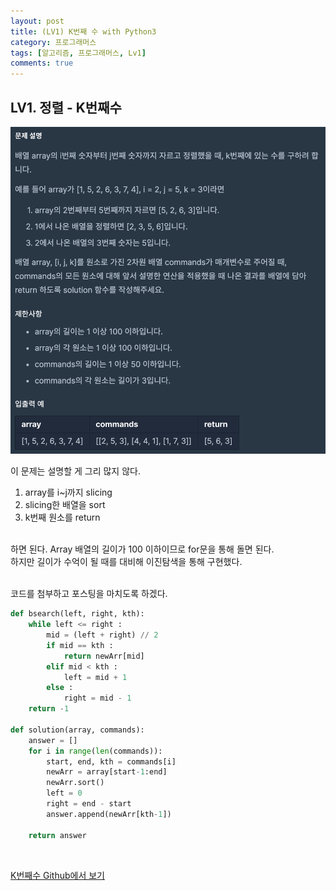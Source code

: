 ```yaml
---
layout: post
title: (LV1) K번째 수 with Python3
category: 프로그래머스
tags: [알고리즘, 프로그래머스, Lv1]
comments: true
---
```


## LV1. 정렬 - K번째수



![](/assets/img/K번째수.png)

이 문제는 설명할 게 그리 많지 않다. <br>

1. array를 i~j까지 slicing
2. slicing한 배열을 sort
3. k번째 원소를 return

<br> 하면 된다. Array 배열의 길이가 100 이하이므로 for문을 통해 돌면 된다. <br>하지만 길이가 수억이 될 때를 대비해 이진탐색을 통해 구현했다.<br><br>

코드를 첨부하고 포스팅을 마치도록 하겠다.

```python
def bsearch(left, right, kth):
    while left <= right :
        mid = (left + right) // 2
        if mid == kth :
            return newArr[mid]
        elif mid < kth :
            left = mid + 1
        else :
            right = mid - 1
    return -1

def solution(array, commands):
    answer = []
    for i in range(len(commands)):
        start, end, kth = commands[i]
        newArr = array[start-1:end]
        newArr.sort()
        left = 0
        right = end - start
        answer.append(newArr[kth-1])
        
    return answer
```

<br>

[K번째수 Github에서 보기](https://github.com/ljh9601/BOJ-Programmers/blob/master/Programmers/Lv1/K번째%20수.py)